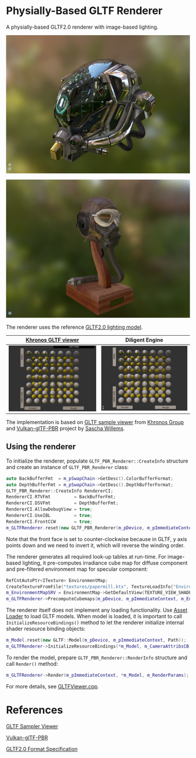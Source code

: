 # Physially-Based GLTF Renderer

A physially-based GLTF2.0 renderer with image-based lighting. 

![](screenshots/damaged_helmet.jpg)

![](screenshots/flight_helmet.jpg)

The renderer uses the reference
[GLTF2.0 lighting model](https://github.com/KhronosGroup/glTF/blob/master/specification/2.0/README.md#appendix-b-brdf-implementation).

|[Khronos GLTF viewer][1]| Diligent Engine        |
|------------------------|------------------------|
|![](screenshots/gltf_viewer_mr_spheres.jpg)|![](screenshots/mr_spheres.jpg)|


The implementation is based on [GLTF sample viewer][1] from 
[Khronos Group](https://github.com/KhronosGroup/glTF-Sample-Viewer) and
[Vulkan-glTF-PBR][2] project by [Sascha Willems](https://github.com/SaschaWillems).

## Using the renderer

To initialize the renderer, populate `GLTF_PBR_Renderer::CreateInfo` structure and
create an instance of `GLTF_PBR_Renderer` class:

```cpp
auto BackBufferFmt  = m_pSwapChain->GetDesc().ColorBufferFormat;
auto DepthBufferFmt = m_pSwapChain->GetDesc().DepthBufferFormat;
GLTF_PBR_Renderer::CreateInfo RendererCI;
RendererCI.RTVFmt         = BackBufferFmt;
RendererCI.DSVFmt         = DepthBufferFmt;
RendererCI.AllowDebugView = true;
RendererCI.UseIBL         = true;
RendererCI.FrontCCW       = true;
m_GLTFRenderer.reset(new GLTF_PBR_Renderer(m_pDevice, m_pImmediateContext, RendererCI));
```

Note that the front face is set to counter-clockwise because in GLTF, y axis points down and
we need to invert it, which will reverse the winding order.

The renderer generates all required look-up tables at run-time. For image-based lighting,
it pre-computes irradiance cube map for diffuse component and pre-filtered environment map
for specular component:

```cpp
RefCntAutoPtr<ITexture> EnvironmentMap;
CreateTextureFromFile("textures/papermill.ktx", TextureLoadInfo{"Environment map"}, m_pDevice, &EnvironmentMap);
m_EnvironmentMapSRV = EnvironmentMap->GetDefaultView(TEXTURE_VIEW_SHADER_RESOURCE);
m_GLTFRenderer->PrecomputeCubemaps(m_pDevice, m_pImmediateContext, m_EnvironmentMapSRV);
```

The renderer itself does not implement any loading functionality. Use
[Asset Loader](https://github.com/DiligentGraphics/DiligentTools/tree/master/AssetLoader) to load GLTF
models. When model is loaded, it is important to call `InitializeResourceBindings()` method
to let the renderer initialize internal shader resource binding objects:

```cpp
m_Model.reset(new GLTF::Model(m_pDevice, m_pImmediateContext, Path));
m_GLTFRenderer->InitializeResourceBindings(*m_Model, m_CameraAttribsCB, m_LightAttribsCB);
```

To render the model, prepare `GLTF_PBR_Renderer::RenderInfo` structure and call
`Render()` method:

```cpp
m_GLTFRenderer->Render(m_pImmediateContext, *m_Model, m_RenderParams);
```

For more details, see [GLTFViewer.cpp](https://github.com/DiligentGraphics/DiligentSamples/blob/master/Samples/GLTFViewer/src/GLTFViewer.cpp).

# References

[GLTF Sampler Viewer][1]

[Vulkan-glTF-PBR][2]

[GLTF2.0 Format Specification][3]

[1]: https://github.com/KhronosGroup/glTF-Sample-Viewer
[2]: https://github.com/SaschaWillems/Vulkan-glTF-PBR
[3]: https://github.com/KhronosGroup/glTF
